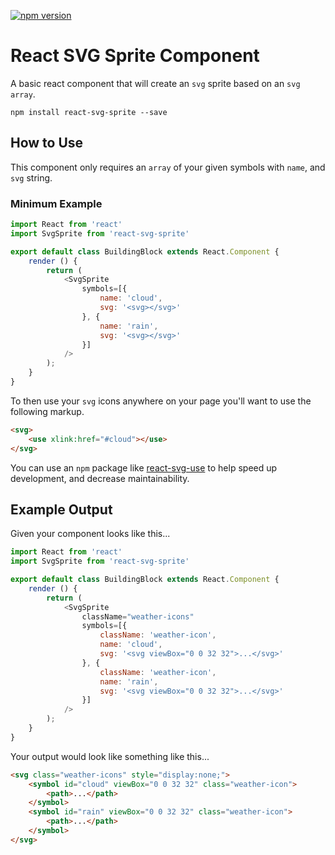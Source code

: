 [![npm version](https://badge.fury.io/js/react-svg-sprite.svg)](https://badge.fury.io/js/react-svg-sprite)

# React SVG Sprite Component
A basic react component that will create an `svg` sprite based on an `svg` `array`.

`npm install react-svg-sprite --save`

## How to Use
This component only requires an `array` of your given symbols with `name`, and `svg` string.

### Minimum Example

```javascript
import React from 'react'
import SvgSprite from 'react-svg-sprite'

export default class BuildingBlock extends React.Component {
    render () {
        return (
            <SvgSprite
                symbols=[{
                    name: 'cloud',
                    svg: '<svg></svg>'
                }, {
                    name: 'rain',
                    svg: '<svg></svg>'
                }]
            />
        );
    }
}
```

To then use your `svg` icons anywhere on your page you'll want to use the following markup.
```html
<svg>
    <use xlink:href="#cloud"></use>
</svg>
```
You can use an `npm` package like [react-svg-use](https://www.npmjs.com/package/react-svg-use) to help speed up development, and decrease maintainability.


## Example Output

Given your component looks like this...
```javascript
import React from 'react'
import SvgSprite from 'react-svg-sprite'

export default class BuildingBlock extends React.Component {
    render () {
        return (
            <SvgSprite
                className="weather-icons"
                symbols=[{
                    className: 'weather-icon',
                    name: 'cloud',
                    svg: '<svg viewBox="0 0 32 32">...</svg>'
                }, {
                    className: 'weather-icon',
                    name: 'rain',
                    svg: '<svg viewBox="0 0 32 32">...</svg>'
                }]
            />
        );
    }
}
```

Your output would look like something like this...
```html
<svg class="weather-icons" style="display:none;">
    <symbol id="cloud" viewBox="0 0 32 32" class="weather-icon">
        <path>...</path>
    </symbol>
    <symbol id="rain" viewBox="0 0 32 32" class="weather-icon">
        <path>...</path>
    </symbol>
</svg>
```
